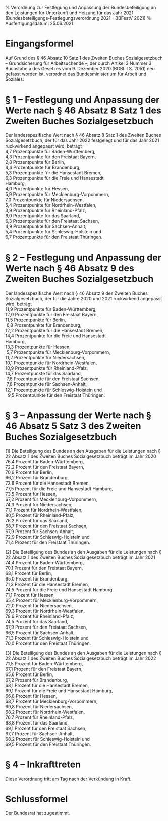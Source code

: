 % Verordnung zur Festlegung und Anpassung der Bundesbeteiligung an den Leistungen für Unterkunft und Heizung für das Jahr 2021  (Bundesbeteiligungs-Festlegungsverordnung 2021 - BBFestV 2021)
% Ausfertigungsdatum: 25.06.2021
 
# Eingangsformel

Auf Grund des § 46 Absatz 10 Satz 1 des Zweiten Buches Sozialgesetzbuch – Grundsicherung für Arbeitsuchende –, der durch Artikel 3 Nummer 3 Buchstabe a des Gesetzes vom 9. Dezember 2020 (BGBl. I S. 2051) neu gefasst worden ist, verordnet das Bundesministerium für Arbeit und Soziales:

# § 1 – Festlegung und Anpassung der Werte nach § 46 Absatz 8 Satz 1 des Zweiten Buches Sozialgesetzbuch

Der landesspezifische Wert nach § 46 Absatz 8 Satz 1 des Zweiten Buches Sozialgesetzbuch, der für das Jahr 2022 festgelegt und für das Jahr 2021 rückwirkend angepasst wird, beträgt  
4,7 Prozentpunkte für Baden-Württemberg,  
4,3 Prozentpunkte für den Freistaat Bayern,  
2,8 Prozentpunkte für Berlin,  
4,4 Prozentpunkte für Brandenburg,  
5,3 Prozentpunkte für die Hansestadt Bremen,  
6,3 Prozentpunkte für die Freie und Hansestadt  
Hamburg,  
4,0 Prozentpunkte für Hessen,  
5,9 Prozentpunkte für Mecklenburg-Vorpommern,  
7,0 Prozentpunkte für Niedersachsen,  
5,4 Prozentpunkte für Nordrhein-Westfalen,  
3,9 Prozentpunkte für Rheinland-Pfalz,  
6,0 Prozentpunkte für das Saarland,  
6,3 Prozentpunkte für den Freistaat Sachsen,  
4,9 Prozentpunkte für Sachsen-Anhalt,  
5,4 Prozentpunkte für Schleswig-Holstein und  
6,7 Prozentpunkte für den Freistaat Thüringen.

# § 2 – Festlegung und Anpassung der Werte nach § 46 Absatz 9 des Zweiten Buches Sozialgesetzbuch

Der landesspezifische Wert nach § 46 Absatz 9 des Zweiten Buches Sozialgesetzbuch, der für die Jahre 2020 und 2021 rückwirkend angepasst wird, beträgt  
11,9 Prozentpunkte für Baden-Württemberg,  
12,0 Prozentpunkte für den Freistaat Bayern,  
11,5 Prozentpunkte für Berlin,  
 6,8 Prozentpunkte für Brandenburg,  
12,2 Prozentpunkte für die Hansestadt Bremen,  
14,4 Prozentpunkte für die Freie und Hansestadt  
Hamburg,  
13,3 Prozentpunkte für Hessen,  
 5,7 Prozentpunkte für Mecklenburg-Vorpommern,  
11,2 Prozentpunkte für Niedersachsen,  
10,1 Prozentpunkte für Nordrhein-Westfalen,  
10,9 Prozentpunkte für Rheinland-Pfalz,  
14,7 Prozentpunkte für das Saarland,  
 7,8 Prozentpunkte für den Freistaat Sachsen,  
 7,8 Prozentpunkte für Sachsen-Anhalt,  
12,1 Prozentpunkte für Schleswig-Holstein und  
  9,5 Prozentpunkte für den Freistaat Thüringen.

# § 3 – Anpassung der Werte nach § 46 Absatz 5 Satz 3 des Zweiten Buches Sozialgesetzbuch

(1) Die Beteiligung des Bundes an den Ausgaben für die Leistungen nach § 22 Absatz 1 des Zweiten Buches Sozialgesetzbuch beträgt im Jahr 2020  
76,4 Prozent für Baden-Württemberg,  
72,2 Prozent für den Freistaat Bayern,  
70,6 Prozent für Berlin,  
66,2 Prozent für Brandenburg,  
73,6 Prozent für die Hansestadt Bremen,  
77,5 Prozent für die Freie und Hansestadt Hamburg,  
73,5 Prozent für Hessen,  
67,2 Prozent für Mecklenburg-Vorpommern,  
74,3 Prozent für Niedersachsen,  
71,1 Prozent für Nordrhein-Westfalen,  
80,5 Prozent für Rheinland-Pfalz,  
76,2 Prozent für das Saarland,  
68,7 Prozent für den Freistaat Sachsen,  
67,9 Prozent für Sachsen-Anhalt,  
72,9 Prozent für Schleswig-Holstein und  
71,4 Prozent für den Freistaat Thüringen.

(2) Die Beteiligung des Bundes an den Ausgaben für die Leistungen nach § 22 Absatz 1 des Zweiten Buches Sozialgesetzbuch beträgt im Jahr 2021  
74,4 Prozent für Baden-Württemberg,  
70,1 Prozent für den Freistaat Bayern,  
68,1 Prozent für Berlin,  
65,0 Prozent für Brandenburg,  
71,3 Prozent für die Hansestadt Bremen,  
74,5 Prozent für die Freie und Hansestadt Hamburg,  
71,1 Prozent für Hessen,  
65,4 Prozent für Mecklenburg-Vorpommern,  
72,0 Prozent für Niedersachsen,  
69,3 Prozent für Nordrhein-Westfalen,  
78,6 Prozent für Rheinland-Pfalz,  
74,5 Prozent für das Saarland,  
67,9 Prozent für den Freistaat Sachsen,  
66,5 Prozent für Sachsen-Anhalt,  
71,3 Prozent für Schleswig-Holstein und  
70,0 Prozent für den Freistaat Thüringen.

(3) Die Beteiligung des Bundes an den Ausgaben für die Leistungen nach § 22 Absatz 1 des Zweiten Buches Sozialgesetzbuch beträgt im Jahr 2022  
71,5 Prozent für Baden-Württemberg,  
67,1 Prozent für den Freistaat Bayern,  
65,6 Prozent für Berlin,  
67,2 Prozent für Brandenburg,  
68,1 Prozent für die Hansestadt Bremen,  
69,1 Prozent für die Freie und Hansestadt Hamburg,  
66,8 Prozent für Hessen,  
68,7 Prozent für Mecklenburg-Vorpommern,  
69,8 Prozent für Niedersachsen,  
68,2 Prozent für Nordrhein-Westfalen,  
76,7 Prozent für Rheinland-Pfalz,  
68,8 Prozent für das Saarland,  
69,1 Prozent für den Freistaat Sachsen,  
67,7 Prozent für Sachsen-Anhalt,  
68,2 Prozent für Schleswig-Holstein und  
69,5 Prozent für den Freistaat Thüringen.

# § 4 – Inkrafttreten

Diese Verordnung tritt am Tag nach der Verkündung in Kraft.

# Schlussformel

Der Bundesrat hat zugestimmt.
